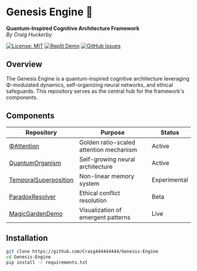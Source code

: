# Genesis Engine 🌌
**Quantum-Inspired Cognitive Architecture Framework**  
*By Craig Huckerby*  

[![License: MIT](https://img.shields.io/badge/License-MIT-yellow.svg)](LICENSE)
[![Replit Demo](https://img.shields.io/badge/Live_Demo-Replit-blue)](https://magic-garden-craft-1-craighckby.replit.app)
[![GitHub Issues](https://img.shields.io/github/issues/Craig444444444/Genesis-Engine)](https://github.com/Craig444444444/Genesis-Engine/issues)

## Overview
The Genesis Engine is a quantum-inspired cognitive architecture leveraging Φ-modulated dynamics, self-organizing neural networks, and ethical safeguards. This repository serves as the central hub for the framework's components.

## Components
| Repository | Purpose | Status |
|------------|---------|--------|
| [ΦAttention](https://github.com/Craig444444444/PhiAttention) | Golden ratio-scaled attention mechanism | Active |
| [QuantumOrganism](https://github.com/Craig444444444/QuantumOrganism) | Self-growing neural architecture | Active |
| [TemporalSuperposition](https://github.com/Craig444444444/TemporalSuperposition) | Non-linear memory system | Experimental |
| [ParadoxResolver](https://github.com/Craig444444444/ParadoxResolver) | Ethical conflict resolution | Beta |
| [MagicGardenDemo](https://github.com/Craig444444444/MagicGardenDemo) | Visualization of emergent patterns | Live |

## Installation
```bash
git clone https://github.com/Craig444444444/Genesis-Engine
cd Genesis-Engine
pip install -r requirements.txt
